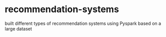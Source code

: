 # recommendation-systems
built different types of recommendation systems using Pyspark based on a large dataset
